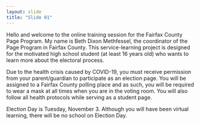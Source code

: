 ```yaml
---
layout: slide
title: "Slide 01"
---
```


Hello and welcome to the online training session for the Fairfax County Page Program. My name is Beth Dixon Methfessel, the coordinator of the Page Program in Fairfax County. This service-learning project is designed for the motivated high school student (at least 16 years old) who wants to learn more about the electoral process.

Due to the health crisis caused by COVID-19, you must receive permission from your parent/guardian to participate as an election page. You will be assigned to a Fairfax County polling place and as such, you will be required to wear a mask at all times when you are in the voting room. You will also follow all health protocols while serving as a student page.

Election Day is Tuesday, November 3. Although you will have been virtual learning, there will be no school on Election Day.